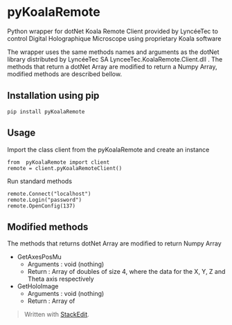 # pyKoalaRemote
Python wrapper for dotNet Koala Remote Client provided by LyncéeTec to control Digital Holographique Microscope using proprietary Koala software

The wrapper uses the same methods names and arguments as the dotNet library distributed by LyncéeTec SA LynceeTec.KoalaRemote.Client.dll .
The methods that return a dotNet Array are modified to return a Numpy Array, modified methods are described bellow.

## Installation using pip

    pip install pyKoalaRemote
    
## Usage
Import the class client from the pyKoalaRemote and create an instance

    from  pyKoalaRemote import client
    remote = client.pyKoalaRemoteClient()
 
Run standard methods

    remote.Connect("localhost")
    remote.Login("password")
    remote.OpenConfig(137)

## Modified methods
The methods that returns dotNet Array are modified to return Numpy Array

 - GetAxesPosMu
	 - Arguments : void (nothing)
	 - Return : Array of doubles of size 4, where the data for the X, Y, Z and Theta axis respectively
 - GetHoloImage
	 - Arguments : void (nothing)
	 - Return : Array of 

    
> Written with [StackEdit](https://stackedit.io/).
<!--stackedit_data:
eyJoaXN0b3J5IjpbLTE4MDAxNzU4MDcsLTYzNjU5MjE5M119
-->